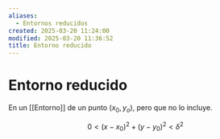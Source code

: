 ```yaml
---
aliases:
  - Entornos reducidos
created: 2025-03-20 11:24:00
modified: 2025-03-20 11:36:52
title: Entorno reducido
---
```


# Entorno reducido

En un [[Entorno]] de un punto $(x_0, y_o)$, pero que no lo incluye.

$$
0 < (x - x_0)^2 + (y - y_0)^2 < \delta^2
$$
